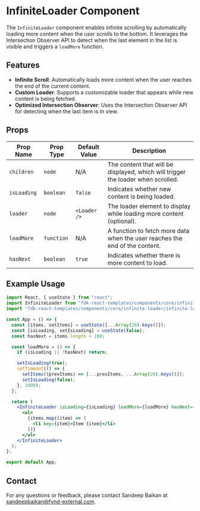 # InfiniteLoader Component

The `InfiniteLoader` component enables infinite scrolling by automatically loading more content when the user scrolls to the bottom. It leverages the Intersection Observer API to detect when the last element in the list is visible and triggers a `loadMore` function.

## Features
- **Infinite Scroll**: Automatically loads more content when the user reaches the end of the current content.
- **Custom Loader**: Supports a customizable loader that appears while new content is being fetched.
- **Optimized Intersection Observer**: Uses the Intersection Observer API for detecting when the last item is in view.

## Props

| Prop Name    | Prop Type   | Default Value | Description                                                                 |
|--------------|-------------|---------------|-----------------------------------------------------------------------------|
| `children`   | `node`      | N/A           | The content that will be displayed, which will trigger the loader when scrolled. |
| `isLoading`  | `boolean`   | `false`       | Indicates whether new content is being loaded.                              |
| `loader`     | `node`      | `<Loader />`  | The loader element to display while loading more content (optional).        |
| `loadMore`   | `function`  | N/A           | A function to fetch more data when the user reaches the end of the content. |
| `hasNext`    | `boolean`   | `true`        | Indicates whether there is more content to load.                            |

## Example Usage

```jsx
import React, { useState } from "react";
import InfiniteLoader from "fdk-react-templates/components/core/infinite-loader/infinite-loader";
import "fdk-react-templates/components/core/infinite-loader/infinite-loader.css";

const App = () => {
  const [items, setItems] = useState([...Array(20).keys()]);
  const [isLoading, setIsLoading] = useState(false);
  const hasNext = items.length < 100;

  const loadMore = () => {
    if (isLoading || !hasNext) return;

    setIsLoading(true);
    setTimeout(() => {
      setItems((prevItems) => [...prevItems, ...Array(20).keys()]);
      setIsLoading(false);
    }, 1000);
  };

  return (
    <InfiniteLoader isLoading={isLoading} loadMore={loadMore} hasNext={hasNext}>
      <ul>
        {items.map((item) => (
          <li key={item}>Item {item}</li>
        ))}
      </ul>
    </InfiniteLoader>
  );
};

export default App;

```

## Contact

For any questions or feedback, please contact Sandeep Baikan at [sandeepbaikan@fynd-external.com](mailto:sandeepbaikan@fynd-external.com).